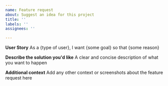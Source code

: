 ```yaml
---
name: Feature request
about: Suggest an idea for this project
title: ''
labels: ''
assignees: ''

---
```


**User Story**
As a {type of user}, I want {some goal} so that {some reason}

**Describe the solution you'd like**
A clear and concise description of what you want to happen

**Additional context**
Add any other context or screenshots about the feature request here
